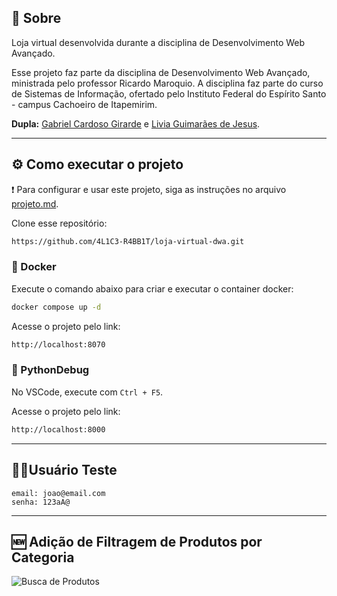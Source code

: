 ## 🏪 Sobre

Loja virtual desenvolvida durante a disciplina de Desenvolvimento Web Avançado.

Esse projeto faz parte da disciplina de Desenvolvimento Web Avançado, ministrada pelo professor Ricardo Maroquio. A disciplina faz parte do curso de Sistemas de Informação, ofertado pelo Instituto Federal do Espírito Santo - campus Cachoeiro de Itapemirim.

**Dupla:** [Gabriel Cardoso Girarde](https://github.com/GNobroga) e [Livia Guimarães de Jesus](https://github.com/4L1C3-R4BB1T).

---

## ⚙️ Como executar o projeto

❗ Para configurar e usar este projeto, siga as instruções no arquivo [projeto.md](https://github.com/4L1C3-R4BB1T/loja-virtual-dwa/blob/main/_docs/projeto.md).

Clone esse repositório:

```bash
https://github.com/4L1C3-R4BB1T/loja-virtual-dwa.git
```

### 🐳 Docker 

Execute o comando abaixo para criar e executar o container docker:

```bash
docker compose up -d
```

Acesse o projeto pelo link:

```bash
http://localhost:8070
```

### 🐍 PythonDebug

No VSCode, execute com ```Ctrl + F5```. 

Acesse o projeto pelo link:

```bash
http://localhost:8000
```

---

## 👩‍💼Usuário Teste

```
email: joao@email.com
senha: 123aA@
```

---

## 🆕 Adição de Filtragem de Produtos por Categoria

![Busca de Produtos](https://github.com/4L1C3-R4BB1T/loja-virtual-dwa/blob/feature/categories/assets/1.png)